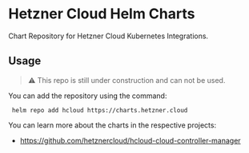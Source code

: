 # Hetzner Cloud Helm Charts

Chart Repository for Hetzner Cloud Kubernetes Integrations.

## Usage

> :warning: This repo is still under construction and can not be used.

You can add the repository using the command:

```shell
 helm repo add hcloud https://charts.hetzner.cloud
```

You can learn more about the charts in the respective projects:

- https://github.com/hetznercloud/hcloud-cloud-controller-manager
